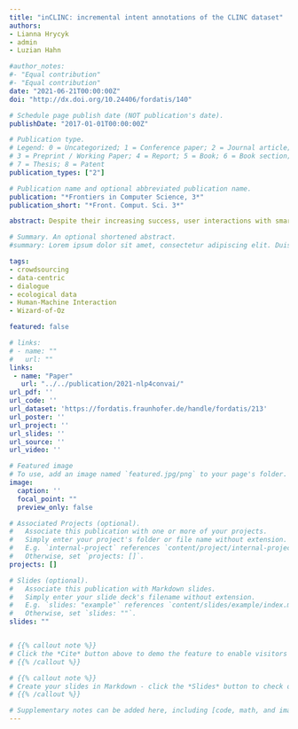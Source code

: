 ```yaml
---
title: "inCLINC: incremental intent annotations of the CLINC dataset"
authors:
- Lianna Hrycyk
- admin
- Luzian Hahn

#author_notes:
#- "Equal contribution"
#- "Equal contribution"
date: "2021-06-21T00:00:00Z"
doi: "http://dx.doi.org/10.24406/fordatis/140"

# Schedule page publish date (NOT publication's date).
publishDate: "2017-01-01T00:00:00Z"

# Publication type.
# Legend: 0 = Uncategorized; 1 = Conference paper; 2 = Journal article;
# 3 = Preprint / Working Paper; 4 = Report; 5 = Book; 6 = Book section;
# 7 = Thesis; 8 = Patent
publication_types: ["2"]

# Publication name and optional abbreviated publication name.
publication: "*Frontiers in Computer Science, 3*"
publication_short: "*Front. Comput. Sci. 3*"

abstract: Despite their increasing success, user interactions with smart speech assistants (SAs) are still very limited compared to human-human dialogue. One way to make SA interactions more natural is to train the underlying natural language processing modules on data which reflects how humans would talk to a SA if it was capable of understanding and producing natural dialogue given a specific task. Such data can be collected applying a Wizard-of-Oz approach (WOz), where user and system side are played by humans. WOz allows researchers to simulate human-machine interaction while benefitting from the fact that all participants are human and thus dialogue-competent. More recent approaches have leveraged simple templates specifying a dialogue scenario for crowdsourcing large-scale datasets. Template-based collection efforts, however, come at the cost of data diversity and naturalness. We present a method to crowdsource dialogue data for the SA domain in the WOz framework, which aims at limiting researcher-induced bias in the data while still allowing for a low-resource, scalable data collection. Our method can also be applied to languages other than English (in our case German), for which fewer crowd-workers may be available. We collected data asynchronously, relying only on existing functionalities of Amazon Mechanical Turk, by formulating the task as a dialogue continuation task. Coherence in dialogues is ensured, as crowd-workers always read the dialogue history, and as a unifying scenario is provided for each dialogue. In order to limit bias in the data, rather than using template-based scenarios, we handcrafted situated scenarios which aimed at not pre-script-ing the task into every single detail and not priming the participants’ lexical choices. Our scenarios cued people’s knowledge of common situations and entities relevant for our task, without directly mentioning them, but relying on vague language and circumlocutions. We compare our data (which we publish as the CROWDSS corpus; n = 113 dialogues) with data from MultiWOZ, showing that our scenario approach led to considerably less scripting and priming and thus more ecologically-valid dialogue data. This suggests that small investments in the collection setup can go a long way in improving data quality, even in a low-resource setup.

# Summary. An optional shortened abstract.
#summary: Lorem ipsum dolor sit amet, consectetur adipiscing elit. Duis posuere tellus ac convallis placerat. Proin tincidunt magna sed ex sollicitudin condimentum.

tags:
- crowdsourcing
- data-centric
- dialogue
- ecological data
- Human-Machine Interaction
- Wizard-of-Oz

featured: false

# links:
# - name: ""
#   url: ""
links:
 - name: "Paper"
   url: "../../publication/2021-nlp4convai/"
url_pdf: ''
url_code: ''
url_dataset: 'https://fordatis.fraunhofer.de/handle/fordatis/213'
url_poster: ''
url_project: ''
url_slides: ''
url_source: ''
url_video: ''

# Featured image
# To use, add an image named `featured.jpg/png` to your page's folder.
image:
  caption: ''
  focal_point: ""
  preview_only: false

# Associated Projects (optional).
#   Associate this publication with one or more of your projects.
#   Simply enter your project's folder or file name without extension.
#   E.g. `internal-project` references `content/project/internal-project/index.md`.
#   Otherwise, set `projects: []`.
projects: []

# Slides (optional).
#   Associate this publication with Markdown slides.
#   Simply enter your slide deck's filename without extension.
#   E.g. `slides: "example"` references `content/slides/example/index.md`.
#   Otherwise, set `slides: ""`.
slides: ""


# {{% callout note %}}
# Click the *Cite* button above to demo the feature to enable visitors to import publication metadata into their reference management software.
# {{% /callout %}}

# {{% callout note %}}
# Create your slides in Markdown - click the *Slides* button to check out the example.
# {{% /callout %}}

# Supplementary notes can be added here, including [code, math, and images](https://wowchemy.com/docs/writing-markdown-latex/).
---
```


